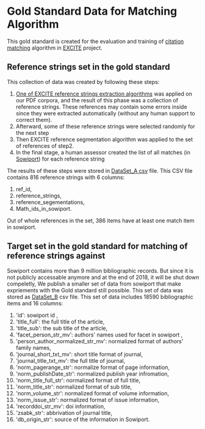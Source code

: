 # Gold Standard Data for Matching Algorithm

This gold standard is created for the evaluation and training of [citation matching](https://github.com/exciteproject/ref_matcher) algorithm in [EXCITE](http://excite.west.uni-koblenz.de/website/) project.

## Reference strings set in the gold standard

This collection of data was created by following these steps:
1. [One of EXCITE reference strings extraction algorithms]( https://github.com/exciteproject/refext) was applied on our PDF corpora, and the result of this phase was a collection of reference strings. These references may contain some errors inside since they were extracted automatically (without any human support to correct them). 
2. Afterward, some of these reference strings were selected randomly for the next step
3. Then EXCITE reference segmentation algorithm was applied to the set of references of step2.
4. In the final stage, a human assessor created the list of all matches (in [Sowiport](http://sowiport.gesis.org/)) for each reference string 
  
The results of these steps were stored in [DataSet_A csv](https://raw.githubusercontent.com/exciteproject/GoldStandard_for_matching/master/Datasets_for_matching/%5BDataSet_A%5D_Extracted_references_and_Match_IDs.csv) file. This CSV file contains 816 reference strings with 6 columns:

1. ref_id,
2. reference_strings,
3. reference_segementations,
4. Math_ids_in_sowiport. 

Out of whole references in the set, 386 items have at least one match item in sowiport.


## Target set in the gold standard for matching of reference strings against

Sowiport contains more than 9 million bibliographic records. But since it is not publicly accessable anymore and at the end of 2018, it will be shut down compeletly, We publish a smaller set of data from sowiport that make expriements with the Gold standard still possible.  This set of data was stored as [DataSet_B](https://raw.githubusercontent.com/exciteproject/GoldStandard_for_matching/master/Datasets_for_matching/%5BDataSet_B%5D_samll_collection_data_in_sowiport.csv) csv file. This set of data includes 18590 bibliographic items and 16 columns:
1. 'id': sowiport id ,
2. 'title_full': the full title of the article,
3. 'title_sub': the sub title of the article,
4. 'facet_person_str_mv': authors' names used for facet in sowiport ,
5. 'person_author_normalized_str_mv': normalized format of authors' family names,
6. 'journal_short_txt_mv': short title format of journal,
7. 'journal_title_txt_mv': the full title of journal,
8. 'norm_pagerange_str': normalize format of page information,
9. 'norm_publishDate_str': normalized publish year infromation,
10. 'norm_title_full_str': normalized format of full title,
11. 'norm_title_str': normalized format of sub title,
12. 'norm_volume_str': normalized format of volume information,
13. 'norm_issue_str': normalized format of issue information,
14. 'recorddoi_str_mv': doi information,
15. 'zsabk_str': abbrivation of journal title,
16. 'db_origin_str': source of the information in Sowiport.
